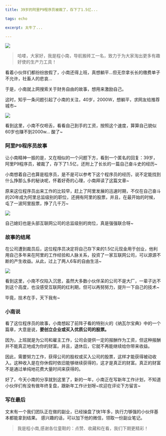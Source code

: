 ```yaml
---
title: 39岁的阿里P9程序员被裁了，存下了1.5亿...

tags: echo

excerpt: 太牛了...

---
```

![](https://navtool.gitee.io/blog/assets/imgs/20230117/011700.png)

> 哈喽，大家好，我是程小南，导航搬砖工一名，致力于为大家淘出更多有趣好使的生产力工具！

看着小伙伴们都纷纷放假了，小南还得上班，真想躺平...但无奈拿长长的缴费单子不允许，社畜人的悲哀...

于是，小南就上网搜索关于财务自由的故事，想用来激励自己。

这时，知乎一条问题引起了小南的关注，40岁，2000W，想躺平，求网友给推荐城市~ 

![](https://navtool.gitee.io/blog/assets/imgs/20230117/011701.png)

看到这里，小南不仅咂舌，看看自己到手的工资，按照这个速度，算算自己貌似60岁也赚不到2000w...
酸了~

### 阿里P9程序员故事

让小南精神一振的是，又在相似的一个问题下方，看到一个匿名的回复：39岁，阿里P9程序员，被裁了，存下了1.5亿，还附上了长长的一篇自己奋斗史的经历~

小南想着自己也算是程序员，是不是可以参考下这个程序员的经历，说不定能找到什么挣那么多的秘诀呢，怀着好奇的心理，小南拜读了这篇文章~

原来这位程序员出来工作的比较早，赶上了阿里发展的迅速时期，不仅在自己奋斗的20年成为阿里总监级别的职位，还拥有阿里的股票，并且，在最开始的时候，屯了一波阿里股票，挣了几千万~

![](https://navtool.gitee.io/blog/assets/imgs/20230117/011702.png)

自己媳妇也是头部互联网公司的总监级别的岗位，真是强强联合呀~

### 故事的结尾

在公司遭到裁员后，这位程序员决定将自己存下来的1.5亿元现金用于创业，他利用自己多年来在阿里的工作经验和人脉关系，投资了一家互联网公司，可以源源不断的产生收益。从此，过上了两人6车的自由生活~

![](https://navtool.gitee.io/blog/assets/imgs/20230117/011703.png)

看到这里，小南不仅陷入沉思，虽然大多数小伙伴呆的公司不是大厂，一辈子达不到这个高度，也没感受互联网的红利期，但可以再努努力，提升一下自己的技术~

毕竟，技术在手，天下我有~

### 小南说


看了这位程序员的故事，小南想起了前阵子看的特别火的《纳瓦尔宝典》中的一个篇章，大意是说，**要创立企业或买入优质公司的股票。**

因为，上班就是为公司和雇主工作，公司会提供一定的报酬作为工资，但这种报酬并不能真正地成为你的财富。并且，退休后，它就不再能继续给你带来收益。

因此，需要努力工作，获得公司的股权或买入公司的股票，这样才能获得被动收入。这种收入是在你休假时依旧能够继续获得的，这才是真正的财富。真正的财富不是通过单纯地花费大量时间来获得的。

好了，今天小南的分享就到这里了，新的一年，小南正在写新年工作计划，不知道小伙伴们有没有做年终复盘，跟新年工作计划呀~欢迎在评论下方留言~


### 写在最后
文末有一个我们团队正在做的副业，已经操盘了快1年多，执行力够强的小伙伴基本都能拿到结果。
感兴趣的话，可以加下他的微信，领取一份副业笔记。


> 我是程小南,感谢各位童鞋的：点赞、收藏和在看，我们下期更精彩！


